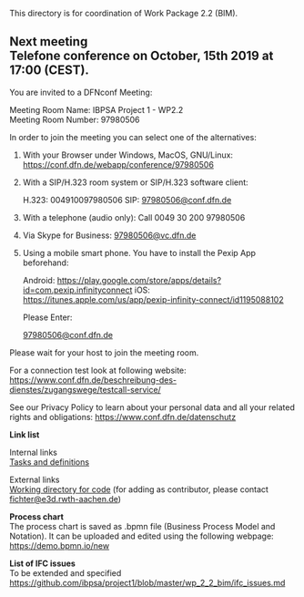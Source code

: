 This directory is for coordination of Work Package 2.2 (BIM).

**Next meeting**  
Telefone conference on October, 15th 2019 at 17:00 (CEST). 
-------------------------

You are invited to a DFNconf Meeting:	

Meeting Room Name:   IBPSA Project 1 - WP2.2		
Meeting Room Number: 97980506

In order to join the meeting you can select one of the alternatives:

1. With your Browser under Windows, MacOS, GNU/Linux:
   https://conf.dfn.de/webapp/conference/97980506

2. With a SIP/H.323 room system or SIP/H.323 software client:

   H.323: 004910097980506
   SIP:   97980506@conf.dfn.de
   
3. With a telephone (audio only): 
   Call 0049 30 200 97980506

4. Via Skype for Business:
   97980506@vc.dfn.de

5. Using a mobile smart phone.
   You have to install the Pexip App beforehand:

     Android: https://play.google.com/store/apps/details?id=com.pexip.infinityconnect
     iOS:     https://itunes.apple.com/us/app/pexip-infinity-connect/id1195088102

   Please Enter:

   97980506@conf.dfn.de

Please wait for your host to join the meeting room.

For a connection test look at following website: https://www.conf.dfn.de/beschreibung-des-dienstes/zugangswege/testcall-service/

See our Privacy Policy to learn about your personal data and all your
related rights and obligations: https://www.conf.dfn.de/datenschutz

**Link list**
  
Internal links  
[Tasks and definitions](https://github.com/ibpsa/project1/blob/master/wp_2_2_bim/Tasks%20and%20definitions.md)  
  
External links     
[Working directory for code](https://github.com/ibpsa/project1-wp-2-2-bim) (for adding as contributor, please contact fichter@e3d.rwth-aachen.de)   

**Process chart**   
The process chart is saved as .bpmn file (Business Process Model and Notation). It can be uploaded and edited using the following webpage: https://demo.bpmn.io/new

**List of IFC issues**   
To be extended and specified  
https://github.com/ibpsa/project1/blob/master/wp_2_2_bim/ifc_issues.md
